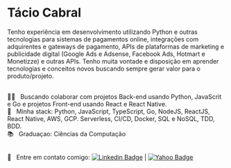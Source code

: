 # Tácio Cabral

Tenho experiência em desenvolvimento utilizando Python e outras
tecnologias para sistemas de pagamentos online, integrações com adquirentes e
gateways de pagamento, APIs de plataformas de marketing e publicidade digital (Google
Ads e Adsense, Facebook Ads, Hotmart e Monetizze) e outras APIs. Tenho muita vontade e disposição em aprender tecnologias e conceitos novos buscando sempre gerar valor para o produto/projeto.

<br /> :man_technologist: &nbsp; Buscando colaborar com projetos Back-end usando Python, JavaScrit e Go e projetos Front-end usando React e React Native.
<br /> :rocket: &nbsp; Minha stack: Python, JavaScript, TypeScript, Go, NodeJS, ReactJS, React Native, AWS, GCP. Serverless, CI/CD, Docker, SQL e NoSQL, TDD, BDD.
<br /> :books: &nbsp; Graduaçao: Ciências da Computação

<br /> :email: &nbsp; Entre em contato comigo: [![Linkedin Badge](https://img.shields.io/badge/-TacioCabral-blue?style=flat-square&logo=Linkedin&logoColor=white&link=https://linkedin.com/in/taciocabral)](https://linkedin.com/in/taciocabral) | [![Yahoo Badge](http://img.shields.io/badge/-T%C3%A1cioCabral-blueviolet?style=flat-square&logo=mail&logoColor=white&link=mailto:tacio_cabral@yahoo.com.br)](mailto:tacio_cabral@yahoo.com.br)
